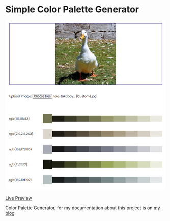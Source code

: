 # Simple Color Palette Generator

![Preview](img/img03.png)

[Live Preview]()

Color Palette Generator, for my documentation about this project is on [my blog]()
